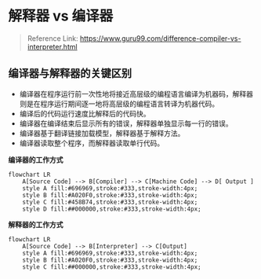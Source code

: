 # 解释器 vs 编译器

> Reference Link: <https://www.guru99.com/difference-compiler-vs-interpreter.html>

## 编译器与解释器的关键区别

- 编译器在程序运行前一次性地将接近高层级的编程语言编译为机器码，解释器则是在程序运行期间逐一地将高层级的编程语言转译为机器代码。
- 编译后的代码运行速度比解释后的代码快。
- 编译器在编译结束后显示所有的错误，解释器单独显示每一行的错误。
- 编译器基于翻译链接加载模型，解释器基于解释方法。
- 编译器读取整个程序，而解释器读取单行代码。

**编译器的工作方式**

```mermaid
flowchart LR
    A[Source Code] --> B[Compiler] --> C[Machine Code] --> D[ Output ]
    style A fill:#696969,stroke:#333,stroke-width:4px;
    style B fill:#A020F0,stroke:#333,stroke-width:4px;
    style C fill:#458B74,stroke:#333,stroke-width:4px;
    style D fill:##000000,stroke:#333,stroke-width:4px;
```

**解释器的工作方式**

```mermaid
flowchart LR
    A[Source Code] --> B[Interpreter] --> C[Output]
    style A fill:#696969,stroke:#333,stroke-width:4px;
    style B fill:#A020F0,stroke:#333,stroke-width:4px;
    style C fill:##000000,stroke:#333,stroke-width:4px;
```